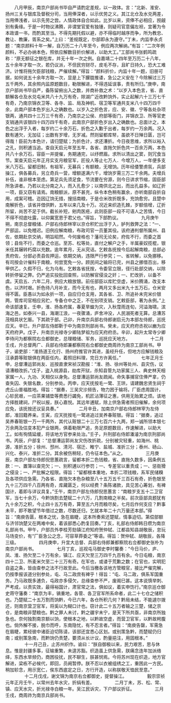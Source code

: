 <!-- { "loadSidebar": true } -->
　　八月甲辰，南京户部尚书毕自严请酌定差规，以一政体。言：“北新、淮安、扬州三关与银库及督税分司，当用俸深者，以示优劳之义。其江北仓及水兑两差，当用俸浅者，以示先劳之尝。人情政体自合如此。比岁以来，资俸不必相应，觊觎别有夤缘。于是一时物议沸腾，非谓堂官爱有独锺，则疑司官意偏左袒，宜著为令本政谱一书，而酌其至当。不得先期托假以避，亦不得临时越序而争，所为教忠、教让、教廉，胥系之矣。”上曰：“差规既定，尔部即永为遵守。”丁未，内监李永贞题：“南京颜料十年一解，自万历二十八年至今，例应两次解纳。”有旨：“二次年例颜料，不必办纳本色，照依应解数目折价解进，以助大工。”工部尚书张鹤鸣疏称：“原无额征之银在库，并无十年一次之例。自嘉靖二十四年至万历二十八年，五十余年才取一次，若仍议派，不但民穷财尽，皮毛不存，且旷日持久，恐大工难济。计惟将拖欠臣部钱粮，严催续解。”得旨：“颜料折价，内监十年一题，旧册可据，如何说五十余年方取一次，显是上下朦胧推诿，急公之义安在？今除解过三万五千两外，其余照内监原题数目，勒限解进，不得违延误事，责有所归。”庚申，南京户部尚书毕自严，备陈留俯出入之数，并商补救之术：“以岁入本色言，省、直额解各仓及水兑屯米共八十九万有奇，除湖广近改黔饷外，实止起解六十三万七千有奇，乃南京锦衣卫等、各寺、监、局及神机、宿卫等军通共支米八十四万四千余，此南户部本色岁出入之确数也。以岁入之折色言，应、安、徽、宁等各处杂项银两，通共四十三万三千有奇，乃南京之公侯、府部等衙门，并锦衣卫、所等官吏支销通共该银四十四万四千有奇，此南京户部折色岁出入之确数也。总面计之，本色之出浮于入者，每岁约二十余万石，折色之入歉于出者，每岁约一万余两。况入数有逋欠，无加征；出数有岁增，无岁减。然则留都库帑，虽欲不日殚日匮，岂可得哉！臣前为本色计，请归楚赋；为折色计，求还漕折。今日夜思维，求所以裕入之孔，则积逋当追。查自天启元年至五年，各省、直拖欠折色共一百余万两，本色共八十余万石，容臣一并提催，务期通完，以纾燃眉。求所以清出之窦，则冗食当节。案查天启元年正月实支月粮官军，匠役人等止七万人．今增万人，一年便多支米八万石。留都旧制，有祖军，无募兵；有额粮，无增饷。历年经倭警虏氛，兵部操江，俱各募兵，另立奇兵一营，增额遂满六千，增饷岁需三万二千余两。夫增兵补伍，谁非根本至虑。第足兵先须足食，节流要在穷源，则今日讲求节缩，固臣部所急讲者。乃若以北分南之入，而入孔愈少；以南供北之出，而出孔益多。如辽折一项，臣又窃有请焉。南粮额派，原不甚充，纵令本色稍有赢余，亦听南部自折自用，成案可稽。迩因辽饷无措，搜括南粮，于是仓米改折既多，充饷愈穷。且楚中南解折色，该省并借供黔，五年以来几及十万。况近来织造孔棘，岁额倍增，辽折所留，尚苦不足于供。截长补短，剜肉医疮，此则臣部一段不可语人之苦情，今日不得不彻底吐露，以仰冀宽恩于君父也。”得旨，下部酌议。
　　
　　九月庚午朔，南京总督粮储、户部右侍郎林宰以京仓积贮出浮于入，胪列救弊之法：“一、严部运，以免稽迟。旧例应解南粮，布政司官一员董其役。该府通判督所属州、县佐，依期赴京交纳，明旨昭然。今何废格也？藩司无论矣，府佐不行，而委之首领；县佐不行，而委之仓巡。至苏、松等处，直付之解户之手，半属豪奴揽棍，银米任其辗转朽腐以充数。逾年累月，无从究诘。乞敕各抚按今后起解南粮，总部必责府佐，分部必责县佐押运，依期交纳，违限严行参究；一、省转解，以免挪移。有司按会计催科于南粮，何尝宽免一分。顾民间之输将已完，州县之挪借百出，移甲供乙，久假不归，化为乌有。乞敕各省抚按，令委官立限，径行赴部交纳，以除转折停留之弊。仍严追实投批回查照，以防解官侵没之奸；一、贮改折，以备不虞。天启五、六年二月，例应大粮放银。前任部臣以库贮空虚，米价腾涌，改支本色，以济时艰。折色待八月补支，而今无有也，两月又多出米九十五万石，仓米安得不匮。臣愚以为如永折一项，自应归仓支用，其各省、卫、所追补未完米价银两，管库司官相应另贮，专备仓中之乏，不在别项支销。乞敕臣部，著为永例。”上命该部速复。壬申，淮、扬各府属，春夏旱蝗为灾，入秋霪雨连旬，河溢海啸。滨海之邑，如泰兴一县，海潮江浪，一夜骤涌，庐舍冲没，人民溺死者无算。总漕苏茂相具状乞赈。下其疏于部。己卯，升南京兵部右侍郎谢启元为本部左侍郎，巡抚应天。辛巳，升户部左侍郎靳于中为南京刑部尚书。癸未，应天府府丞祝以豳为应天府府尹。戊子，升南京光禄寺少卿陆梦祖为应天府府丞。辛卯，起升太常寺少卿李待问为都察院右佥都御史，总理粮储、军务，巡抚应天地方。
　　
　　十二月壬戌，升总督两广、兵部右侍郎兼都察院右佥都御史商周祚为南京工部尚书。甲子，谕吏部：“淮扬道王化行、扬州府推官许其进，虽经升任，但地方应解钱粮及汪承爵等赃银俱在两臣任内，着照旧料理，完日方许离任。”
　　
　　七年正月壬申，总督漕运郭尚友、巡按直隶宋祯汉勘报：“淮、扬、徐州等处州、县灾伤，议请漕粮改折。”戊子，盗入桃源县，劫库开狱，杀知县管九功家属三人、典史林天相家属一人，九功、天相仅以身免。总督漕运郭尚友疏闻。命失事捕官住俸严拿，仍查失囚、失银名数，分别参处。丙申，应天抚按毛一鹭、王珙，请建魏忠贤生祠于虎丘山普福胜地。得旨：“据奏，三吴灾沴频告，物力困于输将。厂臣虑周国计，心轸民艰，一应茶果铺垫等费悉行蠲免，机匠沾薄征之惠，供用无贻累之烦。该地方择胜建祠，尸祝以报，朕心嘉悦。其远年逋赋，除上供急需者照旧催解，余何项应免，该抚按还议妥具奏。”
　　
　　二月辛丑，加南京户部右侍郎林宰为左侍郎，准回籍养亲。壬寅，应天抚按毛一鹭进追过吴养春赃银。得旨：“据奏，追过吴养春赃银一万一千两外，其代认赃银二十三万七百六十九两，郑一诚所领本银七万余两及估变本犯产业银两，俱着勒限严追，务足原题数目，作速解进，以助大工。如有徇情延缓，将该地方官参来处治。”壬子，升刑部右侍郎潘濬为南京刑部尚书。丙辰，户部复：“总督漕运郭尚友灾伤改折疏，分别被灾轻重，如海州、桃源，准折五分；徐州、邳州、清河、宿迁、睢宁、盐城、准折三分；泰州、砀山、兴化、泰兴，准折二分。其余被伤稍轻，仍令征本色。”从之。
　　
　　三月庚辰，南京户部左侍郎倪思蕙疏言，留都本折二色钱粮，省、直拖久数多，因条例五款：一、置簿以查完欠；一、别积逋以行参罚；一、专差官以重责成；一、惩衙猾之侵没；一、严批解之程限。得旨：“留都根本重地，本折二项钱粮，系军民储糗及各项供应急需。乃各省、直拖欠本色杂粮至八十五万五千三百石有奇，折色银至九十三万四千八百两有奇，库藏匮乏，何以经费？条陈诸款，具见苦心筹划，有裨国计，着即与详议具复。”壬午，南京户部左侍郎倪思蕙言：“南粮岁支五十二卫官军，当七十余万，今黔饷割去楚赋二十六万，几割南粮之半矣。前次臣部具题犹有九十余万之积，今止四十五万有奇，算至五六月而粮尽矣，七月后作何支应？黔事未平，即不敢望节年借过之数，尽数还归，乞就本年二十六万量还本部。”得旨：“南庾告匮，根本之忧，急在眉睫，这本所奏索还楚赋，情事迫切。第偿部额与济邻饷楚又在两难中矣，着该部悉心酌复回奏。”丁亥，礼部右侍郎韩日缵为南京礼部尚书。甲午，户部员外李桂芳劾镇江府知府贺仲轼、江都县知县胡敬辰，怠玩马场变价，有“厂臣急公之念，可容草莽委之”等语。得旨：贺仲轼、胡敬辰，各降三级。
　　
　　四月庚申，升宜大总督、兵部右侍郎兼都察院右佥都御史张朴为南京户部尚书。
　　
　　七月丁亥，巡视屯马御史李时馨奏：“今日马价，庐、凤、淮、扬欠至二十万有余，镇江、应天欠至三万四千九百有余。今日屯粮，南京四十二卫、所麦米欠至二十三万有奇。在军也，或诿于荒歉之数；在官也，实明犯自盗之条，皆由查参之法不行故至此。今后当檄各该地方管粮官，接比严催完解，仍按季报该道分别参处，屯、马二政庶有裨乎！得旨：“屯、马二政，俱系军国重务。乃马政既多逋负，屯政亦多侵欠，总缘查参不严，废阁巳甚。这本说慎举刺、严考成，以责实效，最得裕国计，肃官常之法，俱如议，着实申饬行。”南京巡仓御史蒋守藩奏：“南京为丰，镐重地，各菅、各卫官军所系命者，此二十七仓之储积也。乃楚赋二十五万割而饷黔，今已六年，各仓所积几何？黔局未结，不能遽尔拨还，则南京营卫官军，将奚以为糊口计也。窃计此二十五万者输之三楚，储之京仓，是南粮非楚粮也。黔之罪人未讨，黔之疆宇未宁，是天下所共亟，非南京所独急也。奈何独割南京额以饷，使根本之地，以黔故空虚，而营卫官军，以黔故枵腹也。倘外解不接，脱巾而呼，东南隐忧，有不忍言者。”得旨：“南庾告罄，军需急在眉睫，累经彼中诸臣迫切陈请，该部还宜悉心区划。或别策急黔，而楚赋仍归南；或别策急南，而黔饷仍责楚，要须从长计议，酌量挹注，用固根本。”
　　
　　十一月己丑，止苏州织作。谕曰：“朕自御极以来，民力艰苦，思与休息。惟是封疆多事，征输重繁，未遑苏豁。织造虽上供急需，朕痛念连年加派络绎，东西水旱频仍，商困役扰，民不聊生，朕甚悯焉。今将苏州现在织造，地方官解进，梁栋不必候代，即回，员阙暂停。朕不忍以衣被组绣之工，重困此一方民。稍加轸念，用示宽仁，俟东西底定之日，方行开造，以称朕敬天恤民至意。”
　　
　　十二月戊戌，谢文锦为南京右佥都御史，提督操江。
　　
　　毅宗崇祯元年正月壬午，以常州去年水灾，折绢有差。
　　
　　二月丁未，苏、松、常、镇、应天水灾，折光禄寺白粮一年。吴江民诉灾，下户部议折征。
　　
　　三月壬戌，商周祚为南京兵部尚书。
　　
